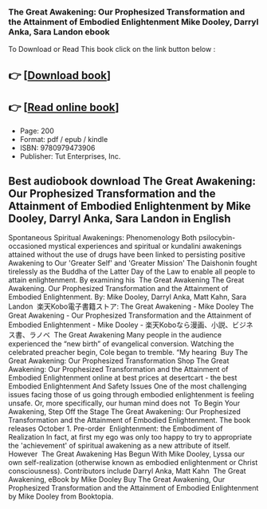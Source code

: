 ### The Great Awakening: Our Prophesized Transformation and the Attainment of Embodied Enlightenment Mike Dooley, Darryl Anka, Sara Landon ebook

To Download or Read This book click on the link button below :

## 👉  [**[Download book](http://get-pdfs.com/download.php?group=book&from=github.com&id=715399&lnk=1061 "Download book")**]

## 👉  [**[Read online book](http://get-pdfs.com/download.php?group=book&from=github.com&id=715399&lnk=1061 "Read online book")**]


* Page: 200
* Format: pdf / epub / kindle
* ISBN: 9780979473906
* Publisher: Tut Enterprises, Inc.



## Best audiobook download The Great Awakening: Our Prophesized Transformation and the Attainment of Embodied Enlightenment  by Mike Dooley, Darryl Anka, Sara Landon in English



 Spontaneous Spiritual Awakenings: Phenomenology Both psilocybin-occasioned mystical experiences and spiritual or kundalini awakenings attained without the use of drugs have been linked to persisting positive 
 Awakening to Our &#039;Greater Self&#039; and &#039;Greater Mission&#039; The Daishonin fought tirelessly as the Buddha of the Latter Day of the Law to enable all people to attain enlightenment. By examining his 
 The Great Awakening The Great Awakening. Our Prophesized Transformation and the Attainment of Embodied Enlightenment. By: Mike Dooley, Darryl Anka, Matt Kahn, Sara Landon 
 楽天Kobo電子書籍ストア: The Great Awakening - Mike Dooley The Great Awakening - Our Prophesized Transformation and the Attainment of Embodied Enlightenment - Mike Dooley - 楽天Koboなら漫画、小説、ビジネス書、ラノベ 
 The Great Awakening Many people in the audience experienced the “new birth” of evangelical conversion. Watching the celebrated preacher begin, Cole began to tremble. “My hearing 
 Buy The Great Awakening: Our Prophesized Transformation Shop The Great Awakening: Our Prophesized Transformation and the Attainment of Embodied Enlightenment online at best prices at desertcart - the best 
 Embodied Enlightenment And Safety Issues One of the most challenging issues facing those of us going through embodied enlightenment is feeling unsafe. Or, more specifically, our human mind does not 
 To Begin Your Awakening, Step Off the Stage The Great Awakening: Our Prophesized Transformation and the Attainment of Embodied Enlightenment. The book releases October 1. Pre-order 
 Enlightenment: the Embodiment of Realization In fact, at first my ego was only too happy to try to appropriate the &#039;achievement&#039; of spiritual awakening as a new attribute of itself. However 
 The Great Awakening Has Begun With Mike Dooley, Lyssa our own self-realization (otherwise known as embodied enlightenment or Christ consciousness). Contributors include Darryl Anka, Matt Kahn 
 The Great Awakening, eBook by Mike Dooley Buy The Great Awakening, Our Prophesized Transformation and the Attainment of Embodied Enlightenment by Mike Dooley from Booktopia.





